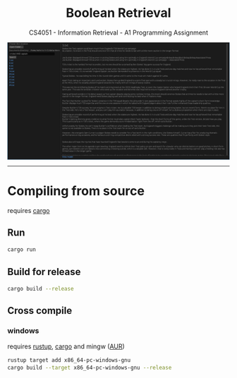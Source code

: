 <h1 align="center"> Boolean Retrieval </h1>
<p align="center"> CS4051 - Information Retrieval - A1 Programming Assignment </p>
<div align="center"><img align="center" src="./screenshot.png"/></div>
<hr/>

# Compiling from source 
requires [cargo](https://doc.rust-lang.org/cargo/getting-started/installation.html)
## Run
```sh
cargo run
```
## Build for release
```sh
cargo build --release
```
## Cross compile
### windows
requires [rustup](https://rustup.rs/), [cargo](https://doc.rust-lang.org/cargo/getting-started/installation.html) and mingw ([AUR](https://archlinux.org/packages/community/x86_64/mingw-w64-gcc/))
```sh
rustup target add x86_64-pc-windows-gnu 
cargo build --target x86_64-pc-windows-gnu --release
```
